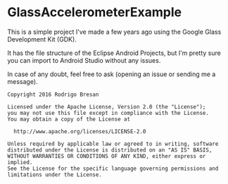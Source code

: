 # GlassAccelerometerExample

This is a simple project I've made a few years ago using the Google Glass Development Kit (GDK).

It has the file structure of the Eclipse Android Projects, but I'm pretty sure you can import to Android Studio without any issues.

In case of any doubt, feel free to ask (opening an issue or sending me a message).

    Copyright 2016 Rodrigo Bresan
    
    Licensed under the Apache License, Version 2.0 (the "License");
    you may not use this file except in compliance with the License.
    You may obtain a copy of the License at
    
      http://www.apache.org/licenses/LICENSE-2.0
    
    Unless required by applicable law or agreed to in writing, software
    distributed under the License is distributed on an "AS IS" BASIS,
    WITHOUT WARRANTIES OR CONDITIONS OF ANY KIND, either express or implied.
    See the License for the specific language governing permissions and
    limitations under the License.
